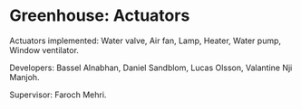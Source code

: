 # Greenhouse: Actuators

Actuators implemented:
Water valve, Air fan, Lamp, Heater, Water pump, Window ventilator.

Developers:
Bassel Alnabhan, Daniel Sandblom, Lucas Olsson, Valantine Nji Manjoh. 

Supervisor:
Faroch Mehri.
